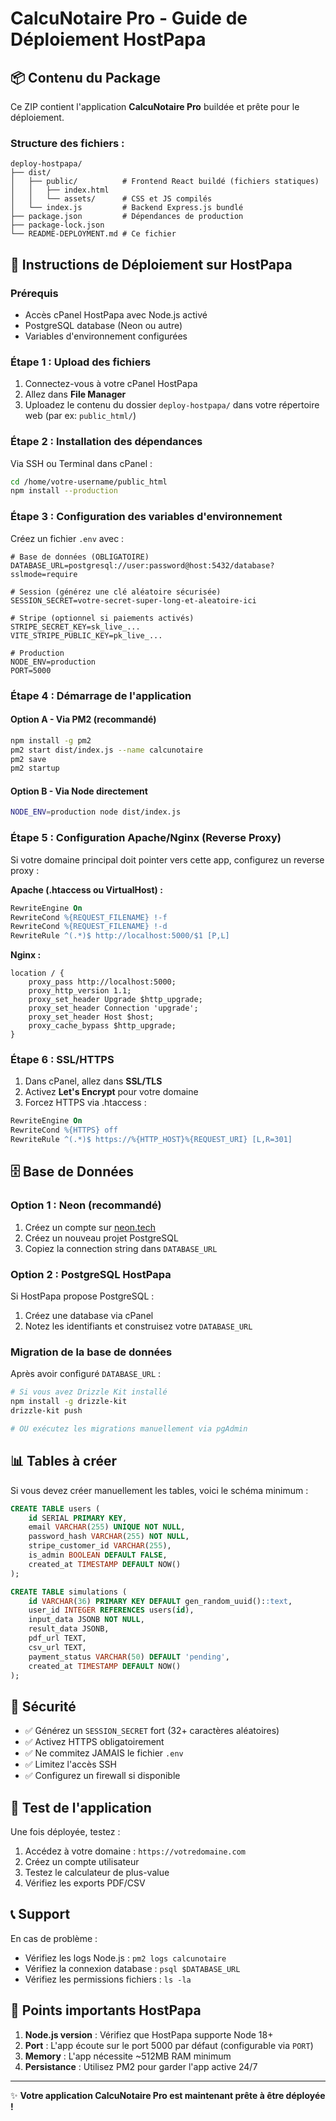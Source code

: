 # CalcuNotaire Pro - Guide de Déploiement HostPapa

## 📦 Contenu du Package

Ce ZIP contient l'application **CalcuNotaire Pro** buildée et prête pour le déploiement.

### Structure des fichiers :
```
deploy-hostpapa/
├── dist/
│   ├── public/          # Frontend React buildé (fichiers statiques)
│   │   ├── index.html
│   │   └── assets/      # CSS et JS compilés
│   └── index.js         # Backend Express.js bundlé
├── package.json         # Dépendances de production
├── package-lock.json
└── README-DEPLOYMENT.md # Ce fichier
```

## 🚀 Instructions de Déploiement sur HostPapa

### Prérequis
- Accès cPanel HostPapa avec Node.js activé
- PostgreSQL database (Neon ou autre)
- Variables d'environnement configurées

### Étape 1 : Upload des fichiers
1. Connectez-vous à votre cPanel HostPapa
2. Allez dans **File Manager**
3. Uploadez le contenu du dossier `deploy-hostpapa/` dans votre répertoire web (par ex: `public_html/`)

### Étape 2 : Installation des dépendances
Via SSH ou Terminal dans cPanel :
```bash
cd /home/votre-username/public_html
npm install --production
```

### Étape 3 : Configuration des variables d'environnement
Créez un fichier `.env` avec :

```env
# Base de données (OBLIGATOIRE)
DATABASE_URL=postgresql://user:password@host:5432/database?sslmode=require

# Session (générez une clé aléatoire sécurisée)
SESSION_SECRET=votre-secret-super-long-et-aleatoire-ici

# Stripe (optionnel si paiements activés)
STRIPE_SECRET_KEY=sk_live_...
VITE_STRIPE_PUBLIC_KEY=pk_live_...

# Production
NODE_ENV=production
PORT=5000
```

### Étape 4 : Démarrage de l'application

#### Option A - Via PM2 (recommandé)
```bash
npm install -g pm2
pm2 start dist/index.js --name calcunotaire
pm2 save
pm2 startup
```

#### Option B - Via Node directement
```bash
NODE_ENV=production node dist/index.js
```

### Étape 5 : Configuration Apache/Nginx (Reverse Proxy)

Si votre domaine principal doit pointer vers cette app, configurez un reverse proxy :

**Apache (.htaccess ou VirtualHost) :**
```apache
RewriteEngine On
RewriteCond %{REQUEST_FILENAME} !-f
RewriteCond %{REQUEST_FILENAME} !-d
RewriteRule ^(.*)$ http://localhost:5000/$1 [P,L]
```

**Nginx :**
```nginx
location / {
    proxy_pass http://localhost:5000;
    proxy_http_version 1.1;
    proxy_set_header Upgrade $http_upgrade;
    proxy_set_header Connection 'upgrade';
    proxy_set_header Host $host;
    proxy_cache_bypass $http_upgrade;
}
```

### Étape 6 : SSL/HTTPS
1. Dans cPanel, allez dans **SSL/TLS**
2. Activez **Let's Encrypt** pour votre domaine
3. Forcez HTTPS via .htaccess :
```apache
RewriteEngine On
RewriteCond %{HTTPS} off
RewriteRule ^(.*)$ https://%{HTTP_HOST}%{REQUEST_URI} [L,R=301]
```

## 🗄️ Base de Données

### Option 1 : Neon (recommandé)
1. Créez un compte sur [neon.tech](https://neon.tech)
2. Créez un nouveau projet PostgreSQL
3. Copiez la connection string dans `DATABASE_URL`

### Option 2 : PostgreSQL HostPapa
Si HostPapa propose PostgreSQL :
1. Créez une database via cPanel
2. Notez les identifiants et construisez votre `DATABASE_URL`

### Migration de la base de données
Après avoir configuré `DATABASE_URL` :
```bash
# Si vous avez Drizzle Kit installé
npm install -g drizzle-kit
drizzle-kit push

# OU exécutez les migrations manuellement via pgAdmin
```

## 📊 Tables à créer

Si vous devez créer manuellement les tables, voici le schéma minimum :

```sql
CREATE TABLE users (
    id SERIAL PRIMARY KEY,
    email VARCHAR(255) UNIQUE NOT NULL,
    password_hash VARCHAR(255) NOT NULL,
    stripe_customer_id VARCHAR(255),
    is_admin BOOLEAN DEFAULT FALSE,
    created_at TIMESTAMP DEFAULT NOW()
);

CREATE TABLE simulations (
    id VARCHAR(36) PRIMARY KEY DEFAULT gen_random_uuid()::text,
    user_id INTEGER REFERENCES users(id),
    input_data JSONB NOT NULL,
    result_data JSONB,
    pdf_url TEXT,
    csv_url TEXT,
    payment_status VARCHAR(50) DEFAULT 'pending',
    created_at TIMESTAMP DEFAULT NOW()
);
```

## 🔐 Sécurité

- ✅ Générez un `SESSION_SECRET` fort (32+ caractères aléatoires)
- ✅ Activez HTTPS obligatoirement
- ✅ Ne commitez JAMAIS le fichier `.env`
- ✅ Limitez l'accès SSH
- ✅ Configurez un firewall si disponible

## 🧪 Test de l'application

Une fois déployée, testez :
1. Accédez à votre domaine : `https://votredomaine.com`
2. Créez un compte utilisateur
3. Testez le calculateur de plus-value
4. Vérifiez les exports PDF/CSV

## 📞 Support

En cas de problème :
- Vérifiez les logs Node.js : `pm2 logs calcunotaire`
- Vérifiez la connexion database : `psql $DATABASE_URL`
- Vérifiez les permissions fichiers : `ls -la`

## 🎯 Points importants HostPapa

1. **Node.js version** : Vérifiez que HostPapa supporte Node 18+
2. **Port** : L'app écoute sur le port 5000 par défaut (configurable via `PORT`)
3. **Memory** : L'app nécessite ~512MB RAM minimum
4. **Persistance** : Utilisez PM2 pour garder l'app active 24/7

---

✨ **Votre application CalcuNotaire Pro est maintenant prête à être déployée !**
